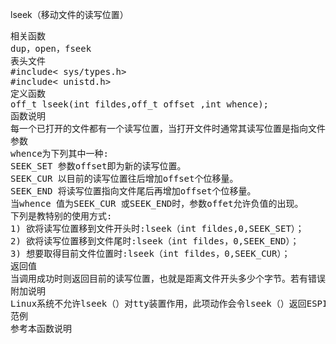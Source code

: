

lseek（移动文件的读写位置）
<pre>相关函数
dup，open，fseek
表头文件
#include< sys/types.h>
#include< unistd.h>
定义函数
off_t lseek(int fildes,off_t offset ,int whence);
函数说明
每一个已打开的文件都有一个读写位置，当打开文件时通常其读写位置是指向文件开头，若是以附加的方式打开文件(如O_APPEND)，则读写位置会指向文件尾。当read()或write()时，读写位置会随之增加，lseek()便是用来控制该文件的读写位置。参数fildes 为已打开的文件描述词，参数offset 为根据参数whence来移动读写位置的位移数。
参数
whence为下列其中一种:
SEEK_SET 参数offset即为新的读写位置。
SEEK_CUR 以目前的读写位置往后增加offset个位移量。
SEEK_END 将读写位置指向文件尾后再增加offset个位移量。
当whence 值为SEEK_CUR 或SEEK_END时，参数offet允许负值的出现。
下列是教特别的使用方式:
1) 欲将读写位置移到文件开头时:lseek（int fildes,0,SEEK_SET）；
2) 欲将读写位置移到文件尾时:lseek（int fildes，0,SEEK_END）；
3) 想要取得目前文件位置时:lseek（int fildes，0,SEEK_CUR）；
返回值
当调用成功时则返回目前的读写位置，也就是距离文件开头多少个字节。若有错误则返回-1，errno 会存放错误代码。
附加说明
Linux系统不允许lseek（）对tty装置作用，此项动作会令lseek（）返回ESPIPE。
范例
参考本函数说明</pre>